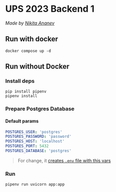 # UPS 2023 Backend 1
*Made by [Nikita Ananev](https://github.com/coma8765-dev)*

## Run with docker
```shell
docker compose up -d
```

## Run without Docker

### Install deps
```shell
pip install pipenv
pipenv install
```

### Prepare Postgres Database 
#### Default params
```yaml
POSTGRES_USER: 'postgres'
POSTGRES_PASSWORD: 'password'
POSTGRES_HOST: 'localhost'
POSTGRES_PORT: 5432
POSTGRES_DATABASE: 'postgres'
```
> For change, it [creates `.env` file with this vars](https://www.codementor.io/@parthibakumarmurugesan/what-is-env-how-to-set-up-and-run-a-env-file-in-node-1pnyxw9yxj)

### Run
```shell
pipenv run uvicorn app:app
```
